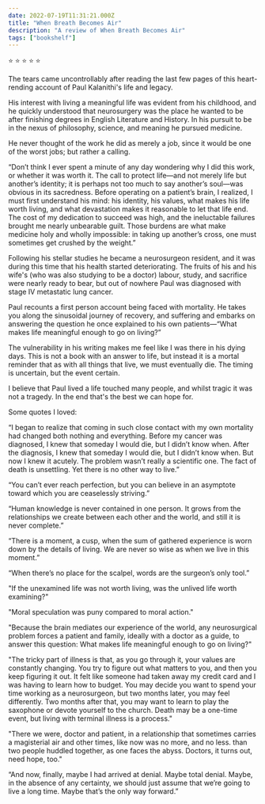 ```yaml
---    
date: 2022-07-19T11:31:21.000Z
title: "When Breath Becomes Air"
description: "A review of When Breath Becomes Air"
tags: ["bookshelf"]
---   
```

⭐ ⭐ ⭐ ⭐ ⭐ 

The tears came uncontrollably after reading the last few pages of this heart-rending account of Paul Kalanithi's life and legacy.

His interest with living a meaningful life was evident from his childhood, and he quickly understood that neurosurgery was the place he wanted to be after finishing degrees in English Literature and History. In his pursuit to be in the nexus of philosophy, science, and meaning he pursued medicine.

He never thought of the work he did as merely a job, since it would be one of the worst jobs; but rather a calling. 

“Don’t think I ever spent a minute of any day wondering why I did this work, or whether it was worth it. The call to protect life—and not merely life but another’s identity; it is perhaps not too much to say another’s soul—was obvious in its sacredness. Before operating on a patient’s brain, I realized, I must first understand his mind: his identity, his values, what makes his life worth living, and what devastation makes it reasonable to let that life end. The cost of my dedication to succeed was high, and the ineluctable failures brought me nearly unbearable guilt. Those burdens are what make medicine holy and wholly impossible: in taking up another’s cross, one must sometimes get crushed by the weight.”

Following his stellar studies he became a neurosurgeon resident, and it was during this time that his health started deteriorating. The fruits of his and his wife's (who was also studying to be a doctor) labour, study, and sacrifice were nearly ready to bear, but out of nowhere Paul was diagnosed with stage IV metastatic lung cancer. 

Paul recounts a first person account being faced with mortality. He takes you along the sinusoidal journey of recovery, and suffering and embarks on answering the question he once explained to his own patients—“What makes life meaningful enough to go on living?”

The vulnerability in his writing makes me feel like I was there in his dying days. This is not a book with an answer to life, but instead it is a mortal reminder that as with all things that live, we must eventually die. The timing is uncertain, but the event certain. 

I believe that Paul lived a life touched many people, and whilst tragic it was not a tragedy. In the end that's the best we can hope for. 

Some quotes I loved:

“I began to realize that coming in such close contact with my own mortality had changed both nothing and everything. Before my cancer was diagnosed, I knew that someday I would die, but I didn’t know when. After the diagnosis, I knew that someday I would die, but I didn’t know when. But now I knew it acutely. The problem wasn’t really a scientific one. The fact of death is unsettling. Yet there is no other way to live.”

“You can’t ever reach perfection, but you can believe in an asymptote toward which you are ceaselessly striving.”

“Human knowledge is never contained in one person. It grows from the relationships we create between each other and the world, and still it is never complete.”

“There is a moment, a cusp, when the sum of gathered experience is worn down by the details of living. We are never so wise as when we live in this moment.”

“When there’s no place for the scalpel, words are the surgeon’s only tool.”

"If the unexamined life was not worth living, was the unlived life worth examining?"

"Moral speculation was puny compared to moral action."

"Because the brain mediates our experience of the world, any neurosurgical problem forces a patient and family, ideally with a doctor as a guide, to answer this question: What makes life meaningful enough to go on living?"

"The tricky part of illness is that, as you go through it, your values are constantly changing. You try to figure out what matters to you, and then you keep figuring it out. It felt like someone had taken away my credit card and I was having to learn how to budget. You may decide you want to spend your time working as a neurosurgeon, but two months later, you may feel differently. Two months after that, you may want to learn to play the saxophone or devote yourself to the church. Death may be a one-time event, but living with terminal illness is a process."

"There we were, doctor and patient, in a relationship that sometimes carries a magisterial air and other times, like now was no more, and no less. than two people huddled together, as one faces the abyss. Doctors, it turns out, need hope, too."

“And now, finally, maybe I had arrived at denial. Maybe total denial. Maybe, in the absence of any certainty, we should just assume that we’re going to live a long time. Maybe that’s the only way forward.”